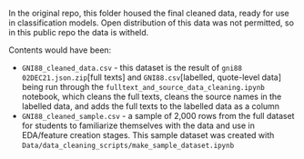 In the original repo, this folder housed the final cleaned data, ready for use in classification models. Open distribution of this data was not permitted, so in this public repo the data is witheld.

Contents would have been:
- `GNI88_cleaned_data.csv` - this dataset is the result of `gni88 02DEC21.json.zip`[full texts] and `GNI88.csv`[labelled, quote-level data] being run through the `fulltext_and_source_data_cleaning.ipynb` notebook, which cleans the full texts, cleans the source names in the labelled data, and adds the full texts to the labelled data as a column
- `GNI88_cleaned_sample.csv` - a sample of 2,000 rows from the full dataset for students to familiarize themselves with the data and use in EDA/feature creation stages. This sample dataset was created with `Data/data_cleaning_scripts/make_sample_dataset.ipynb`
